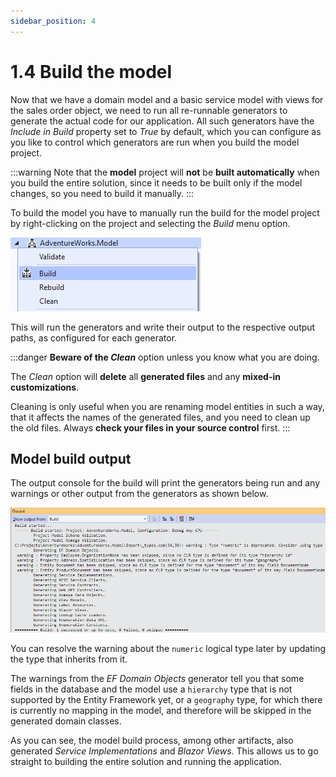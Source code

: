 ```yaml
---
sidebar_position: 4
---
```


# 1.4 Build the model

Now that we have a domain model and a basic service model with views for the sales order object, we need to run all re-runnable generators to generate the actual code for our application. All such generators have the *Include in Build* property set to *True* by default, which you can configure as you like to control which generators are run when you build the model project.

:::warning
Note that the **model** project will **not** be **built automatically** when you build the entire solution, since it needs to be built only if the model changes, so you need to build it manually.
:::

To build the model you have to manually run the build for the model project by right-clicking on the project and selecting the *Build* menu option.

![Build menu.png](img4/build-menu.png)

This will run the generators and write their output to the respective output paths, as configured for each generator.

:::danger
**Beware of the *Clean*** option unless you know what you are doing.

The *Clean* option will **delete** all **generated files** and any **mixed-in customizations**.

Cleaning is only useful when you are renaming model entities in such a way, that it affects the names of the generated files, and you need to clean up the old files. Always **check your files in your source control** first.
:::

## Model build output

The output console for the build will print the generators being run and any warnings or other output from the generators as shown below.

![Build output.png](img4/build-output.png)

You can resolve the warning about the `numeric` logical type later by updating the type that inherits from it.

The warnings from the *EF Domain Objects* generator tell you that some fields in the database and the model use a `hierarchy` type that is not supported by the Entity Framework yet, or a `geography` type, for which there is currently no mapping in the model, and therefore will be skipped in the generated domain classes.

As you can see, the model build process, among other artifacts, also generated *Service Implementations* and *Blazor Views*. This allows us to go straight to building the entire solution and running the application.
